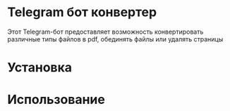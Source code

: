# Telegram бот конвертер

Этот Telegram-бот предоставляет возможность конвертировать различные типы файлов в pdf, обединять файлы или удалять страницы

# Установка 

# Использование
